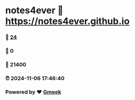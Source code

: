 # notes4ever :link: https://notes4ever.github.io 
### :page_facing_up: [24](https://notes4ever.github.io/tag.html) 
### :speech_balloon: 0 
### :hibiscus: 21400 
### :alarm_clock: 2024-11-06 17:46:40 
### Powered by :heart: [Gmeek](https://github.com/Meekdai/Gmeek)
